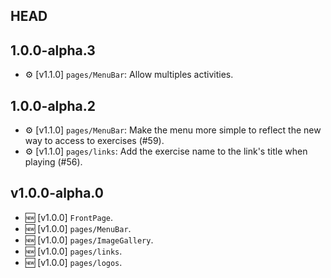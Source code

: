 ## HEAD

## 1.0.0-alpha.3

- ⚙️ [v1.1.0] `pages/MenuBar`: Allow multiples activities.

## 1.0.0-alpha.2

- ⚙️ [v1.1.0] `pages/MenuBar`: Make the menu more simple to reflect the new way to access to exercises (#59).
- ⚙️ [v1.1.0] `pages/links`: Add the exercise name to the link's title when playing (#56).

## v1.0.0-alpha.0

- 🆕 [v1.0.0] `FrontPage`.
- 🆕 [v1.0.0] `pages/MenuBar`.
- 🆕 [v1.0.0] `pages/ImageGallery`.
- 🆕 [v1.0.0] `pages/links`.
- 🆕 [v1.0.0] `pages/logos`.
